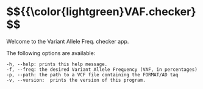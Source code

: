 # $${{\color{lightgreen}VAF.checker}$$

Welcome to the Variant Allele Freq. checker app.

The following options are available:

	-h, --help:	prints this help message.
	-f, --freq:	the desired Variant Allele Frequency (VAF, in percentages)
	-p, --path:	the path to a VCF file containing the FORMAT/AD taq
	-v, --version:	prints the version of this program.
